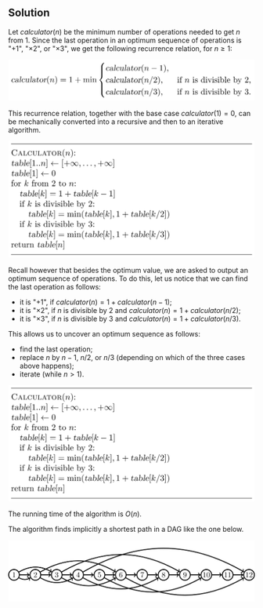 
## Solution

Let ${calculator}(n)$ be the minimum number of operations needed 
to get $n$ from $1$. Since the last operation in an optimum
sequence of operations is "$+1$", "$\times 2$", or 
"$\times 3$", we get the following recurrence relation, for $n \ge 1$:

<img src="../../images/calculator_1.png">

This recurrence relation, together with the base 
case ${calculator}(1)=0$, can be mechanically converted into
a recursive and then to an iterative algorithm.

<img src="../../images/calculator_2.png">

Recall however that besides the optimum value, we are asked
to output an optimum sequence of operations. To do this, let us notice that we can find the last operation as follows:
* it is "$+1$", if ${calculator}(n)=1+{calculator}(n-1)$;
* it is "$\times 2$", if $n$ is divisible by $2$ and ${calculator}(n)=1+{calculator}(n/2)$;
* it is "$\times 3$", if $n$ is divisible by $3$ and ${calculator}(n)=1+{calculator}(n/3)$.

This allows us to uncover an optimum sequence as follows:
* find the last operation;
* replace $n$ by $n-1$, $n/2$, or $n/3$ (depending on which of the three cases above happens);
* iterate (while $n>1$).

<img src="../../images/calculator_3.png">

The running time of the algorithm is $O(n)$.

The algorithm finds implicitly a shortest path in a DAG like the one below.

<img src="../../images/calculator_4.png">